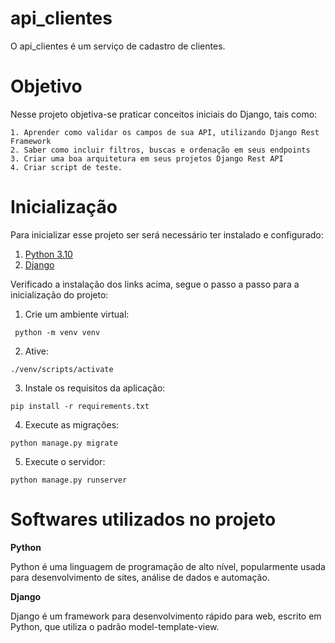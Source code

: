 # api_clientes

  O api_clientes é um serviço de cadastro de clientes.

# Objetivo

  Nesse projeto objetiva-se praticar conceitos iniciais do Django, tais como:
  
    1. Aprender como validar os campos de sua API, utilizando Django Rest Framework
    2. Saber como incluir filtros, buscas e ordenação em seus endpoints
    3. Criar uma boa arquitetura em seus projetos Django Rest API
    4. Criar script de teste.

# Inicialização

  Para inicializar esse projeto ser será necessário ter instalado e configurado:
  
   1. [Python 3.10](https://www.python.org/)
   2. [Django](https://www.djangoproject.com/)
  
  Verificado a instalação dos links acima, segue o passo a passo para a inicialização do projeto:
  
   1. Crie um ambiente virtual:
     
     python -m venv venv
  
   2. Ative:
  
    ./venv/scripts/activate
   
   3. Instale os requisitos da aplicação:
  
    pip install -r requirements.txt
   
   4. Execute as migrações:
  
    python manage.py migrate
   
   5. Execute o servidor:
    
    python manage.py runserver
  
  # Softwares utilizados no projeto
  
   **Python**
    
   Python é uma linguagem de programação de alto nível, popularmente usada para desenvolvimento de sites, análise de dados e automação.
   
   **Django**
   
   Django é um framework para desenvolvimento rápido para web, escrito em Python, que utiliza o padrão model-template-view. 
   
   

